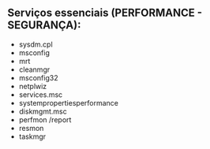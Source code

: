 ## Serviços essenciais (PERFORMANCE - SEGURANÇA):

- sysdm.cpl
- msconfig
- mrt
- cleanmgr
- msconfig32
- netplwiz
- services.msc	
- systempropertiesperformance
- diskmgmt.msc	
- perfmon /report	
- resmon	
- taskmgr
